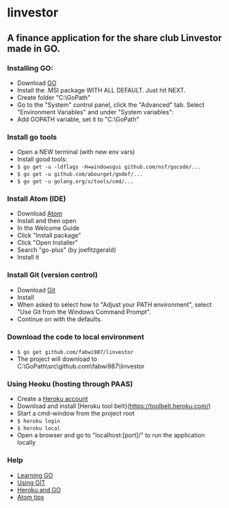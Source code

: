 # linvestor

## A finance application for the share club Linvestor made in GO.

### Installing GO:
- Download [GO](http://golang.org/dl/)
 - Install the .MSI package WITH ALL DEFAULT. Just hit NEXT.
- Create folder "C:\GoPath"
- Go to the "System" control panel, click the "Advanced" tab. Select "Environment Variables" and under "System variables":
 - Add GOPATH variable, set it to "C:\GoPath"

### Install go tools
- Open a NEW terminal (with new env vars)
- Install good tools:
 - `$ go get -u -ldflags -H=windowsgui github.com/nsf/gocode/...`
 - `$ go get -u github.com/abourget/godef/...`
 - `$ go get -u golang.org/x/tools/cmd/...`

### Install Atom (IDE)
- Download [Atom](https://atom.io/)
- Install and then open
- In the Welcome Guide
 - Click "Install package"
 - Click "Open Installer"
 - Search "go-plus" (by joefitzgerald)
  - Install it

### Install Git (version control)
- Download [Git](http://git-scm.com/downloads)
- Install
 - When asked to select how to "Adjust your PATH environment", select "Use Git from the Windows Command Prompt".
 - Continue on with the defaults.

### Download the code to local environment
- `$ go get github.com/fabwi987/linvestor`
 - The project will download to C:\GoPath\src\github.com\fabwi987\linvestor

### Using Heoku (hosting through PAAS)
- Create a [Heroku account](https://heroku.com)
- Download and install [Heroku tool belt}(https://toolbelt.heroku.com/)
- Start a cmd-window from the project root
 - `$ heroku login`
 - `$ heroku local`
- Open a browser and go to "localhost:[port]/" to run the application locally

### Help
- [Learning GO](https://golang.org/doc/)
- [Using GIT](http://rogerdudler.github.io/git-guide/)
- [Heroku and GO](https://devcenter.heroku.com/articles/getting-started-with-go#introduction)
- [Atom tips](http://readwrite.com/2014/05/20/github-atom-5-tips-getting-started-tutorial-corey-johnson/)






